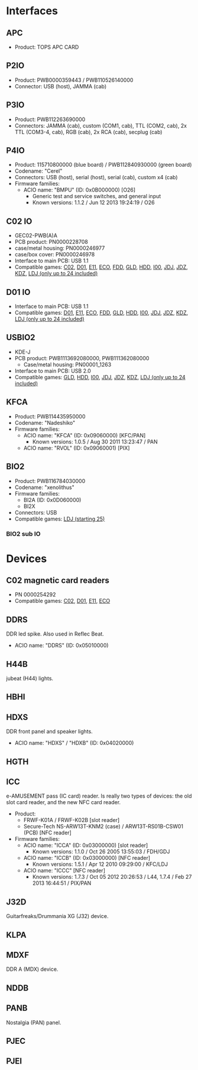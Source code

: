 # Interfaces

## APC

* Product: TOPS APC CARD

## P2IO

* Product: PWB0000359443 / PWB110526140000
* Connector: USB (host), JAMMA (cab)

## P3IO

* Product: PWB112263690000
* Connectors: JAMMA (cab), custom (COM1, cab), TTL (COM2, cab), 2x TTL (COM3-4, cab),  RGB (cab), 2x RCA (cab), secplug (cab)

## P4IO

* Product: 115710800000 (blue board) / PWB112840930000 (green board)
* Codename: "Cerel"
* Connectors: USB (host), serial (host), serial (cab), custom x4 (cab)
* Firmware families:
  - ACIO name: "BMPU" (ID: 0x0B000000) \[O26\]
    * Generic test and service switches, and general input
    * Known versions: 1.1.2 / Jun 12 2013 19:24:19 / O26

## C02 IO

* GEC02-PWB(A)A
* PCB product: PN0000228708
* case/metal housing: PN0000246977
* case/box cover: PN0000246978
* Interface to main PCB: USB 1.1
* Compatible games: [C02](software/C02.md), [D01](software/D01.md), [E11](software/E11.md),
[ECO](software/ECO.md), [FDD](software/FDD.md), [GLD](software/GLD.md), [HDD](software/HDD.md),
[I00](software/I00.md), [JDJ](software/JDJ.md), [JDZ](software/JDZ.md), [KDZ](software/KDZ.md),
[LDJ (only up to 24 included)](software/LDJ.md)

## D01 IO

* Interface to main PCB: USB 1.1
* Compatible games: [D01](software/D01.md), [E11](software/E11.md), [ECO](software/ECO.md),
[FDD](software/FDD.md), [GLD](software/GLD.md), [HDD](software/HDD.md), [I00](software/I00.md),
[JDJ](software/JDJ.md), [JDZ](software/JDZ.md), [KDZ](software/KDZ.md), 
[LDJ (only up to 24 included)](software/LDJ.md)

## USBIO2

* KDE-J
* PCB product: PWB1113692080000, PWB111362080000
  * Case/metal housing: PN00001_1263
* Interface to main PCB: USB 2.0
* Compatible games: [GLD](software/GLD.md), [HDD](software/HDD.md), [I00](software/I00.md),
[JDJ](software/JDJ.md), [JDZ](software/JDZ.md), [KDZ](software/KDZ.md), [LDJ (only up to 24 included)](software/LDJ.md)

## KFCA

* Product: PWB114435950000
* Codename: "Nadeshiko"
* Firmware families:
  - ACIO name: "KFCA" (ID: 0x09060000) \[KFC/PAN\]
    * Known versions: 1.0.5 / Aug 30 2011 13:23:47 / PAN
  - ACIO name: "RVOL" (ID: 0x09060001) \[PIX\]

## BIO2

* Product: PWB116784030000
* Codename: "xenolithus"
* Firmware families:
  - BI2A (ID: 0x0D060000)
  - BI2X
* Connectors: USB
* Compatible games: [LDJ (starting 25)](software/LDJ.md)

### BIO2 sub IO

# Devices

## C02 magnetic card readers

* PN 0000254292
* Compatible games: [C02](software/C02.md), [D01](software/D01.md), [E11](software/E11.md),
[ECO](software/ECO.md)

## DDRS

DDR led spike. Also used in Reflec Beat.

* ACIO name: "DDRS" (ID: 0x05010000)

## H44B

jubeat (H44) lights.

## HBHI

## HDXS

DDR front panel and speaker lights.

* ACIO name: "HDXS" / "HDXB" (ID: 0x04020000)

## HGTH

## ICC

e-AMUSEMENT pass (IC card) reader. Is really two types of devices: the old slot card reader, and the new NFC card reader.

* Product:
  - FRWF-K01A / FRWF-K02B [slot reader]
  - Secure-Tech NS-ARW13T-KNM2 (case) / ARW13T-RS01B-CSW01 (PCB) [NFC reader]
* Firmware families:
  - ACIO name: "ICCA" (ID: 0x03000000) [slot reader]
    * Known versions: 1.1.0 / Oct 26 2005 13:55:03 / FDH/GDJ
  - ACIO name: "ICCB" (ID: 0x03000000) [NFC reader]
    * Known versions: 1.5.1 / Apr 12 2010 09:29:00 / KFC/LDJ
  - ACIO name: "ICCC" [NFC reader]
    * Known versions: 1.7.3 / Oct 05 2012 20:26:53 / L44, 1.7.4 / Feb 27 2013 16:44:51 / PIX/PAN

## J32D

Guitarfreaks/Drummania XG (J32) device.

## KLPA

## MDXF

DDR A (MDX) device.

## NDDB

## PANB

Nostalgia (PAN) panel.

## PJEC

## PJEI
